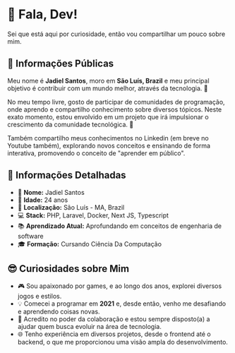 # 👋 Fala, Dev!

Sei que está aqui por curiosidade, então vou compartilhar um pouco sobre mim. 

## 🌟 Informações Públicas

Meu nome é **Jadiel Santos**, moro em **São Luís, Brazil** e meu principal objetivo é contribuir com um mundo melhor, através da tecnologia. 🚀

No meu tempo livre, gosto de participar de comunidades de programação, onde aprendo e compartilho conhecimento sobre diversos tópicos. Neste exato momento, estou envolvido em um projeto que irá impulsionar o crescimento da comunidade tecnológica. 🤝

Também compartilho meus conhecimentos no Linkedin (em breve no Youtube também), explorando novos conceitos e ensinando de forma interativa, promovendo o conceito de "aprender em público".

## 📝 Informações Detalhadas

- 👤 **Nome:** Jadiel Santos   
- 🎂 **Idade:** 24 anos   
- 📍 **Localização:** São Luís - MA, Brazil    
- 💻 **Stack:** PHP, Laravel, Docker, Next JS, Typescript   
- 📚 **Aprendizado Atual:** Aprofundando em conceitos de engenharia de software  
- 🎓 **Formação:** Cursando Ciência Da Computação   

## 😎 Curiosidades sobre Mim

- 🎮 Sou apaixonado por games, e ao longo dos anos, explorei diversos jogos e estilos.
- 💡 Comecei a programar em **2021** e, desde então, venho me desafiando e aprendendo coisas novas.   
- 🤗 Acredito no poder da colaboração e estou sempre disposto(a) a ajudar quem busca evoluir na área de tecnologia.   
- 🌐 Tenho experiência em diversos projetos, desde o frontend até o backend, o que me proporcionou uma visão ampla do desenvolvimento.   
